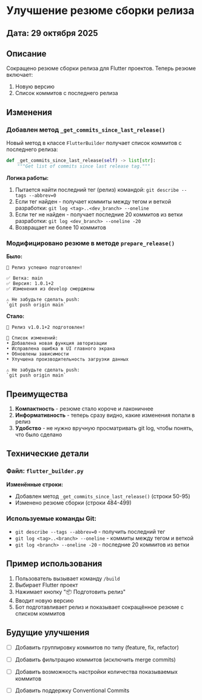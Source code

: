 # Улучшение резюме сборки релиза

## Дата: 29 октября 2025

## Описание

Сокращено резюме сборки релиза для Flutter проектов. Теперь резюме включает:
1. Новую версию
2. Список коммитов с последнего релиза

## Изменения

### Добавлен метод `_get_commits_since_last_release()`

Новый метод в классе `FlutterBuilder` получает список коммитов с последнего релиза:

```python
def _get_commits_since_last_release(self) -> list[str]:
    """Get list of commits since last release tag."""
```

**Логика работы:**
1. Пытается найти последний тег (релиз) командой: `git describe --tags --abbrev=0`
2. Если тег найден - получает коммиты между тегом и веткой разработки: `git log <tag>..<dev_branch> --oneline`
3. Если тег не найден - получает последние 20 коммитов из ветки разработки: `git log <dev_branch> --oneline -20`
4. Возвращает не более 10 коммитов

### Модифицировано резюме в методе `prepare_release()`

**Было:**
```
🎉 Релиз успешно подготовлен!

✅ Ветка: main
✅ Версия: 1.0.1+2
✅ Изменения из develop смерджены

⚠️ Не забудьте сделать push:
`git push origin main`
```

**Стало:**
```
🎉 Релиз v1.0.1+2 подготовлен!

📝 Список изменений:
• Добавлена новая функция авторизации
• Исправлена ошибка в UI главного экрана
• Обновлены зависимости
• Улучшена производительность загрузки данных

⚠️ Не забудьте сделать push:
`git push origin main`
```

## Преимущества

1. **Компактность** - резюме стало короче и лаконичнее
2. **Информативность** - теперь сразу видно, какие изменения попали в релиз
3. **Удобство** - не нужно вручную просматривать git log, чтобы понять, что было сделано

## Технические детали

### Файл: `flutter_builder.py`

**Изменённые строки:**
- Добавлен метод `_get_commits_since_last_release()` (строки 50-95)
- Изменено резюме сборки (строки 484-499)

### Используемые команды Git:
- `git describe --tags --abbrev=0` - получить последний тег
- `git log <tag>..<branch> --oneline` - коммиты между тегом и веткой
- `git log <branch> --oneline -20` - последние 20 коммитов из ветки

## Пример использования

1. Пользователь вызывает команду `/build`
2. Выбирает Flutter проект
3. Нажимает кнопку "📦 Подготовить релиз"
4. Вводит новую версию
5. Бот подготавливает релиз и показывает сокращённое резюме с списком коммитов

## Будущие улучшения

- [ ] Добавить группировку коммитов по типу (feature, fix, refactor)
- [ ] Добавить фильтрацию коммитов (исключить merge commits)
- [ ] Добавить возможность настройки количества показываемых коммитов
- [ ] Добавить поддержку Conventional Commits

